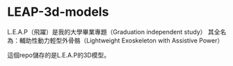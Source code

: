 # LEAP-3d-models

L.E.A.P（飛躍）是我的大學畢業專題（Graduation independent study）
其全名為：輔助性動力輕型外骨骼（Lightweight Exoskeleton with Assistive Power）

這個repo儲存的是L.E.A.P的3D模型。
